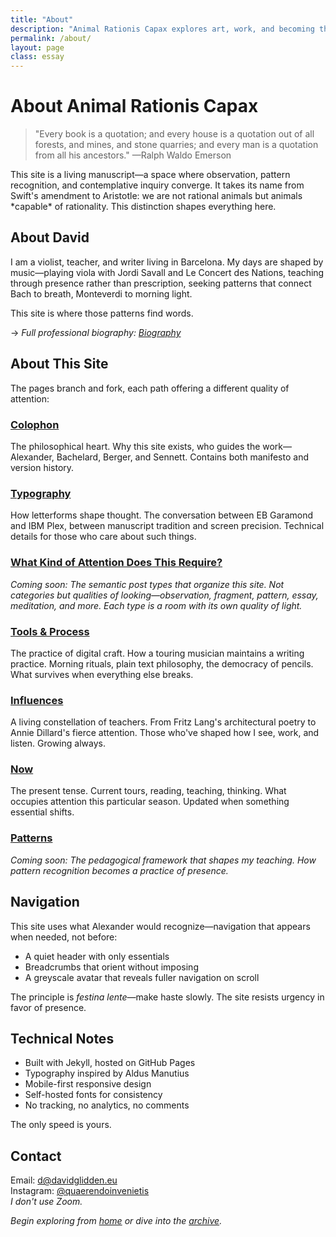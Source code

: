 ```yaml
---
title: "About"
description: "Animal Rationis Capax explores art, work, and becoming through the lens of a violist and teacher in Barcelona."
permalink: /about/
layout: page
class: essay
---
```


# About Animal Rationis Capax

<blockquote class="poetic">
"Every book is a quotation; and every house is a quotation out of all forests, and mines, and stone quarries; and every man is a quotation from all his ancestors."
—<span class="small-caps">Ralph Waldo Emerson</span>
</blockquote>

<p class="drop-cap">This site is a living manuscript—a space where observation, pattern recognition, and contemplative inquiry converge. It takes its name from Swift's amendment to Aristotle: we are not rational animals but animals *capable* of rationality. This distinction shapes everything here.</p>

## About David

I am a violist, teacher, and writer living in Barcelona. My days are shaped by music—playing viola with <span class="small-caps">Jordi Savall</span> and <span class="small-caps">Le Concert des Nations</span>, teaching through presence rather than prescription, seeking patterns that connect Bach to breath, Monteverdi to morning light.

This site is where those patterns find words.

→ *Full professional biography: [Biography](/bio/)*

<div class="ornament personal"></div>

## About This Site

The pages branch and fork, each path offering a different quality of attention:

### [Colophon](/colophon/)
The philosophical heart. Why this site exists, who guides the work—<span class="small-caps">Alexander</span>, <span class="small-caps">Bachelard</span>, <span class="small-caps">Berger</span>, and <span class="small-caps">Sennett</span>. Contains both manifesto and version history.

### [Typography](/typography/)
How letterforms shape thought. The conversation between <span class="small-caps">EB Garamond</span> and <span class="small-caps">IBM Plex</span>, between manuscript tradition and screen precision. Technical details for those who care about such things.

### [What Kind of Attention Does This Require?](/attention/)
*Coming soon: The semantic post types that organize this site. Not categories but qualities of looking—observation, fragment, pattern, essay, meditation, and more. Each type is a room with its own quality of light.*

### [Tools & Process](/tools/)
The practice of digital craft. How a touring musician maintains a writing practice. Morning rituals, plain text philosophy, the democracy of pencils. What survives when everything else breaks.

### [Influences](/influences/)
A living constellation of teachers. From Fritz Lang's architectural poetry to Annie Dillard's fierce attention. Those who've shaped how I see, work, and listen. Growing always.

### [Now](/now/)
The present tense. Current tours, reading, teaching, thinking. What occupies attention this particular season. Updated when something essential shifts.

### [Patterns](/patterns/)
*Coming soon: The pedagogical framework that shapes my teaching. How pattern recognition becomes a practice of presence.*

<div class="ornament section"></div>

## Navigation

This site uses what Alexander would recognize—navigation that appears when needed, not before:

- A quiet header with only essentials
- Breadcrumbs that orient without imposing  
- A greyscale avatar that reveals fuller navigation on scroll

The principle is *festina lente*—make haste slowly. The site resists urgency in favor of presence.

## Technical Notes

- Built with Jekyll, hosted on GitHub Pages
- Typography inspired by Aldus Manutius  
- Mobile-first responsive design
- Self-hosted fonts for consistency
- No tracking, no analytics, no comments

The only speed is yours.

## Contact

Email: [d@davidglidden.eu](mailto:d@davidglidden.eu)  
Instagram: [@quaerendoinvenietis](https://instagram.com/quaerendoinvenietis)  
*I don't use Zoom.*

<div class="ornament philosophical"></div>

*Begin exploring from [home](/) or dive into the [archive](/archive/).*